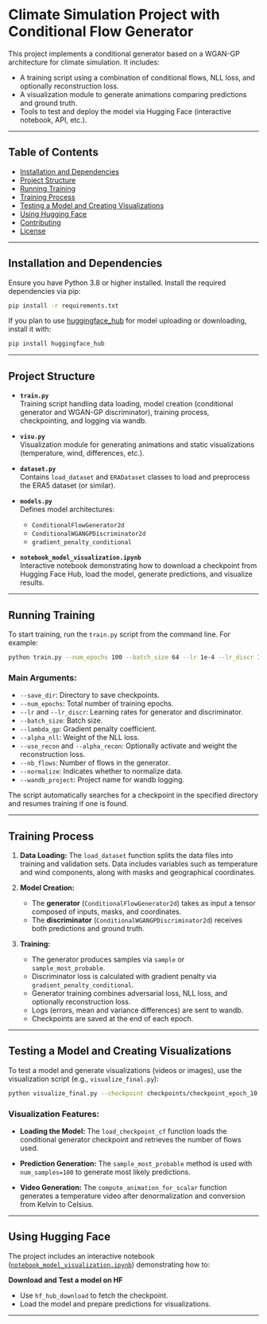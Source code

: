 # Climate Simulation Project with Conditional Flow Generator

This project implements a conditional generator based on a WGAN-GP architecture for climate simulation. It includes:

- A training script using a combination of conditional flows, NLL loss, and optionally reconstruction loss.
- A visualization module to generate animations comparing predictions and ground truth.
- Tools to test and deploy the model via Hugging Face (interactive notebook, API, etc.).

---

## Table of Contents

- [Installation and Dependencies](#installation-and-dependencies)
- [Project Structure](#project-structure)
- [Running Training](#running-training)
- [Training Process](#training-process)
- [Testing a Model and Creating Visualizations](#testing-a-model-and-creating-visualizations)
- [Using Hugging Face](#using-hugging-face)
- [Contributing](#contributing)
- [License](#license)

---

## Installation and Dependencies

Ensure you have Python 3.8 or higher installed. Install the required dependencies via pip:

```bash
pip install -r requirements.txt
```

If you plan to use [huggingface_hub](https://huggingface.co/docs/huggingface_hub) for model uploading or downloading, install it with:

```bash
pip install huggingface_hub
```

---

## Project Structure

- **`train.py`**  
  Training script handling data loading, model creation (conditional generator and WGAN-GP discriminator), training process, checkpointing, and logging via wandb.

- **`visu.py`**  
  Visualization module for generating animations and static visualizations (temperature, wind, differences, etc.).

- **`dataset.py`**  
  Contains `load_dataset` and `ERADataset` classes to load and preprocess the ERA5 dataset (or similar).

- **`models.py`**  
  Defines model architectures:  
  - `ConditionalFlowGenerator2d`  
  - `ConditionalWGANGPDiscriminator2d`  
  - `gradient_penalty_conditional`

- **`notebook_model_visualization.ipynb`**  
  Interactive notebook demonstrating how to download a checkpoint from Hugging Face Hub, load the model, generate predictions, and visualize results.

---

## Running Training

To start training, run the `train.py` script from the command line. For example:

```bash
python train.py --num_epochs 100 --batch_size 64 --lr 1e-4 --lr_discr 1e-4 --save_dir checkpoints --wandb_project ClimSim
```

### Main Arguments:

- `--save_dir`: Directory to save checkpoints.
- `--num_epochs`: Total number of training epochs.
- `--lr` and `--lr_discr`: Learning rates for generator and discriminator.
- `--batch_size`: Batch size.
- `--lambda_gp`: Gradient penalty coefficient.
- `--alpha_nll`: Weight of the NLL loss.
- `--use_recon` and `--alpha_recon`: Optionally activate and weight the reconstruction loss.
- `--nb_flows`: Number of flows in the generator.
- `--normalize`: Indicates whether to normalize data.
- `--wandb_project`: Project name for wandb logging.

The script automatically searches for a checkpoint in the specified directory and resumes training if one is found.

---

## Training Process

1. **Data Loading:**
   The `load_dataset` function splits the data files into training and validation sets. Data includes variables such as temperature and wind components, along with masks and geographical coordinates.

2. **Model Creation:**
   - The **generator** (`ConditionalFlowGenerator2d`) takes as input a tensor composed of inputs, masks, and coordinates.  
   - The **discriminator** (`ConditionalWGANGPDiscriminator2d`) receives both predictions and ground truth.

3. **Training:**
   - The generator produces samples via `sample` or `sample_most_probable`.
   - Discriminator loss is calculated with gradient penalty via `gradient_penalty_conditional`.
   - Generator training combines adversarial loss, NLL loss, and optionally reconstruction loss.
   - Logs (errors, mean and variance differences) are sent to wandb.
   - Checkpoints are saved at the end of each epoch.

---

## Testing a Model and Creating Visualizations

To test a model and generate visualizations (videos or images), use the visualization script (e.g., `visualize_final.py`):

```bash
python visualize_final.py --checkpoint checkpoints/checkpoint_epoch_10.pth --data_dir /path/to/era5_data --year 2000 --fps 24 --duration 10 --save_dir visualizations
```

### Visualization Features:

- **Loading the Model:**
  The `load_checkpoint_cf` function loads the conditional generator checkpoint and retrieves the number of flows used.

- **Prediction Generation:**
  The `sample_most_probable` method is used with `num_samples=100` to generate most likely predictions.

- **Video Generation:**
  The `compute_animation_for_scalar` function generates a temperature video after denormalization and conversion from Kelvin to Celsius.

---

## Using Hugging Face

The project includes an interactive notebook ([`notebook_model_visualization.ipynb`](./notebook_model_visualization.ipynb)) demonstrating how to:


**Download and Test a model on HF**
   - Use `hf_hub_download` to fetch the checkpoint.
   - Load the model and prepare predictions for visualizations.

---


